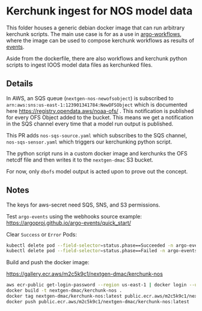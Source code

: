 # Kerchunk ingest for NOS model data

This folder houses a generic debian docker image that can run arbitrary kerchunk scripts. The main use case is for as a use in [argo-workflows](https://argoproj.github.io/argo-workflows), where the image can be used to compose kerchunk workflows as results of [events](https://argoproj.github.io/argo-events/).

Aside from the dockerfile, there are also workflows and kerchunk python scripts to ingest IOOS model data files as kerchunked files.

## Details

In AWS, an SQS queue (`nextgen-nos-newofsobject`) is subscribed to `arn:aws:sns:us-east-1:123901341784:NewOFSObject` which is documented here https://registry.opendata.aws/noaa-ofs/ . This notification is published for every OFS Object added to the bucket. This means we get a notification in the SQS channel every time that a model run output is published. 

This PR adds `nos-sqs-source.yaml` which subscribes to the SQS channel, `nos-sqs-sensor.yaml` which triggers our kerchunking python script. 

The python script runs in a custom docker image and kerchunks the OFS netcdf file and then writes it to the `nextgen-dmac` S3 bucket. 

For now, only `dbofs` model output is acted upon to prove out the concept. 

## Notes

The keys for aws-secret need SQS, SNS, and S3 permissions.

Test `argo-events` using the webhooks source example: https://argoproj.github.io/argo-events/quick_start/

Clear `Success` or `Error` Pods: 

```bash
kubectl delete pod --field-selector=status.phase==Succeeded -n argo-events
kubectl delete pod --field-selector=status.phase==Failed -n argo-events
```

Build and push the docker image:

https://gallery.ecr.aws/m2c5k9c1/nextgen-dmac/kerchunk-nos

```bash
aws ecr-public get-login-password --region us-east-1 | docker login --username AWS --password-stdin public.ecr.aws/m2c5k9c1
docker build -t nextgen-dmac/kerchunk-nos .
docker tag nextgen-dmac/kerchunk-nos:latest public.ecr.aws/m2c5k9c1/nextgen-dmac/kerchunk-nos:latest
docker push public.ecr.aws/m2c5k9c1/nextgen-dmac/kerchunk-nos:latest
```